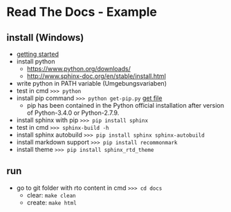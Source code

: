 # Read The Docs - Example

## install (Windows)

* [getting started](https://docs.readthedocs.io/en/latest/getting_started.html)
* install python
  * https://www.python.org/downloads/
  * http://www.sphinx-doc.org/en/stable/install.html
* write python in PATH variable (Umgebungsvariaben)
* test in cmd `>>> python`
* install pip command `>>> python get-pip.py` [get file](https://bootstrap.pypa.io/get-pip.py)
  * pip has been contained in the Python official installation after version of Python-3.4.0 or Python-2.7.9.
* install sphinx with pip `>>> pip install sphinx`
* test in cmd `>>> sphinx-build -h`
* install sphinx autobuild `>>> pip install sphinx sphinx-autobuild`
* install markdown support `>>> pip install recommonmark`
* install theme `>>> pip install sphinx_rtd_theme`

## run

* go to git folder with rto content in cmd `>>> cd docs`
  * clear: `make clean`
  * create: `make html`
